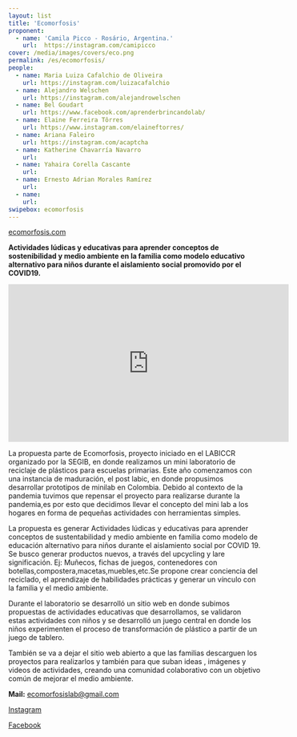 ```yaml
---
layout: list
title: 'Ecomorfosis'
proponent:
  - name: 'Camila Picco - Rosário, Argentina.'
    url:  https://instagram.com/camipicco
cover: /media/images/covers/eco.png
permalink: /es/ecomorfosis/
people:
  - name: Maria Luiza Cafalchio de Oliveira
    url: https://instagram.com/luizacafalchio
  - name: Alejandro Welschen
    url: https://instagram.com/alejandrowelschen
  - name: Bel Goudart
    url: https://www.facebook.com/aprenderbrincandolab/
  - name: Elaine Ferreira Tôrres
    url: https://www.instagram.com/elaineftorres/
  - name: Ariana Faleiro
    url: https://instagram.com/acaptcha   
  - name: Katherine Chavarría Navarro
    url:   
  - name: Yahaira Corella Cascante
    url:  
  - name: Ernesto Adrian Morales Ramírez
    url:  
  - name: 
    url: 
swipebox: ecomorfosis
---
```


[ecomorfosis.com](http://ecomorfosis.com)

**Actividades lúdicas y educativas para aprender conceptos de sostenibilidad y medio ambiente en la familia como modelo educativo alternativo para niños durante el aislamiento social promovido por el COVID19.**

<div class="video-wrapper video-wrapper-16x9">
<iframe width="560" height="315" src="https://www.youtube.com/embed/FGelhegRBwk" frameborder="0" allow="accelerometer; autoplay; encrypted-media; gyroscope; picture-in-picture" allowfullscreen></iframe>
</div>
  
La propuesta parte de Ecomorfosis, proyecto iniciado en el LABICCR organizado por la SEGIB, en donde realizamos un mini laboratorio de reciclaje de plásticos para escuelas primarias. Este año comenzamos con una instancia de maduración, el post labic, en donde propusimos desarrollar prototipos de minilab en Colombia. Debido al contexto de la pandemia tuvimos que repensar el proyecto para realizarse durante la pandemia,es por esto que decidimos llevar el concepto del mini lab a los hogares en forma de pequeñas actividades con herramientas simples.
  
La propuesta es generar Actividades lúdicas y educativas para aprender conceptos de sustentabilidad y medio ambiente en familia como modelo de educación alternativo para niños durante el aislamiento social por COVID 19. Se busco generar productos nuevos, a través del upcycling y lare significación. Ej: Muñecos, fichas de juegos, contenedores con botellas,compostera,macetas,muebles,etc.Se propone crear conciencia del reciclado, el aprendizaje de habilidades prácticas y generar un vínculo con la familia y el medio ambiente.
  
Durante el laboratorio se desarrolló un sitio web en donde subimos propuestas de actividades educativas que desarrollamos, se validaron estas actividades con niños y se desarrolló un juego central en donde los niños experimenten el proceso de transformación de plástico a partir de un juego de tablero.
  
También se va a dejar el sitio web abierto a que las familias descarguen los proyectos para realizarlos y también para que suban ideas , imágenes y videos de actividades, creando una comunidad colaborativo con un objetivo común de mejorar el medio ambiente.


**Mail:** ecomorfosislab@gmail.com
  
[Instagram](https://instagram.com/ecomorfosislab)
  
[Facebook](https://facebook.com/ecomorfosislab)